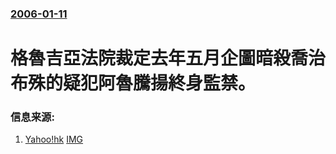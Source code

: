 ### [2006-01-11](/news/2006/01/11/index.md)

##### 
# 格魯吉亞法院裁定去年五月企圖暗殺喬治布殊的疑犯阿魯騰揚終身監禁。




### 信息来源:

1. [Yahoo!hk](https://archive.is/20130105145140/http://hk.news.yahoo.com/060111/3/1kbtw.html) [IMG](https://archive.is/tQ14l/3d1cc65be321e301b4b68e535021c3766e13a99b/scr.png)
